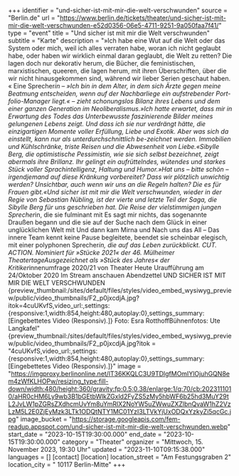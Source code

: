 +++
identifier = "und-sicher-ist-mit-mir-die-welt-verschwunden"
source = "Berlin.de"
url = "https://www.berlin.de/tickets/theater/und-sicher-ist-mit-mir-die-welt-verschwunden-e52d0356-06e5-4711-9251-9a050faa7f41/"
type = "event"
title = "Und sicher ist mit mir die Welt verschwunden"
subtitle = "Karte"
description = "»Ich habe eine Wut auf die Welt oder das System oder mich, weil ich alles verraten habe, woran ich nicht geglaubt habe, oder haben wir wirklich einmal daran geglaubt, die Welt zu retten?
Die lagen doch nur dekorativ herum, die Bücher, die feministischen, marxistischen, queeren, die lagen herum, mit ihren Überschriften, über die wir nicht hinausgekommen sind, während wir lieber Serien geschaut haben. «
Eine Sprecher*in – »Ich bin in dem Alter, in dem sich Ärzte gegen meine Beatmung entscheiden, wenn auf der Nachbarliege ein aufstrebender Port-folio-Manager liegt.« – zieht schonungslos Bilanz ihres Lebens und dem einer ganzen Generation im Neoliberalismus.»Ich hatte erwartet, dass mir in Erwartung des Todes das Unterbewusste faszinierende Bilder meines gelungenen Lebens zeigt. Und dass ich sie nur verdrängt hätte, die einzigartigen Momente voller Erfüllung, Liebe und Exotik. Aber was sich da einstellt, kann nur als unterdurchschnittlich be-zeichnet werden. Immobilien und Kühlschränke, triste Reisen und die Abwesenheit von Liebe.«Sibylle Berg, die optimistische Pessimistin, wie sie sich selbst bezeichnet, zeigt abermals ihre Brillanz. Ihr gelingt ein aufrüttelndes, wütendes und starkes Stück voller Sprachintelligenz, Haltung und Humor.»Hat uns – bitte schön – irgendjemand auf diese Kränkung vorbereitet? Dass wir plötzlich unwichtig werden? Unsichtbar, auch wenn wir uns an die Regeln halten? Die es für Frauen gibt.«Und sicher ist mit mir die Welt verschwunden, wieder in der Regie von Sebastian Nübling, ist der vierte und letzte Teil der Saga, die Sibylle Berg für uns geschrieben hat. Die Reise der vielstimmigen jungen Sprecher*in, die sie fulminant mit Es sagt mir nichts, das sogenannte Draußen begann und die sie auf der Suche nach dem Glück in einer unglücklichen Welt mit Und dann kam Mirna und Nach uns das All – Das innere Team kennt keine Pause begleitete, beendet sie scheinbar elegisch, mit einer polyphonen Sprecher*in, die auf das Leben zurückblickt. CUT. ACTION.
Nominiert für »Stücke 2021« der 46. Mülheimer TheatertageAusgezeichnet als »Stück des Jahres« der Kritiker*innenumfrage 2020/21 von Theater Heute
Uraufführung am 24/Oktober 2020
Im Stream anschauen
Abendzettel UND SICHER IST MIT MIR DIE WELT VERSCHWUNDEN
{preview_thumbnail:/sites/default/files/styles/video_embed_wysiwyg_preview/public/video_thumbnails/F2_p0jxcdjA.jpg?itok=4cuUKvfS,video_url:,settings:{responsive:1,width:854,height:480,autoplay:0},settings_summary:[Eingebettetes Video (Responsiv).]}
Foto: Esra RotthoffBühnenfotos: Ute Langkafel"
{preview_thumbnail:/sites/default/files/styles/video_embed_wysiwyg_preview/public/video_thumbnails/F2_p0jxcdjA.jpg?itok = "4cuUKvfS,video_url:,settings:{responsive:1,width:854,height:480,autoplay:0},settings_summary:[Eingebettetes Video (Responsiv).]}"
image = "https://imgproxy.berlinonline.net/lT36KKQLC3U9TDlgfMOmIYlOjuhGQN8em4zWfKLHOPw/resizing_type:fill-down/width:480/height:360/gravity:fp:0.5:0.38/enlarge:1/q:70/cb:2023111010/aHR0cHM6Ly9wb3B1bGEtbWlkZGxld2FyZS5zMy5hbWF6b25hd3MuY29tL2JvLW1pZGRsZXdhcmUvYm8uYmRlX2NoYW5uZWwuZXZlbnQvaW1hZ2VzLzM5L2E0ZjEyMzk3LTk1ODQtNTY1MC01YzI3LTVkYjUxODQxYzkyZi5qcGc.jpg"
image_bucket = "https://storage.googleapis.com/fem-readup.appspot.com/und-sicher-ist-mit-mir-die-welt-verschwunden.webp"
start_date = "2023-10-15T19:30:00.000"
end_date = "2023-10-15T19:30:00.000"
category = "Theater"
organizer = "Mittwoch, 15. November 2023, 19:30 Uhr"
updated = "2023-11-10T09:15:38.000"
languages = []
[contact]
[location]
location_street = "Am Festungsgraben 2"
location_city = " 10117 Berlin-Mitte"
+++